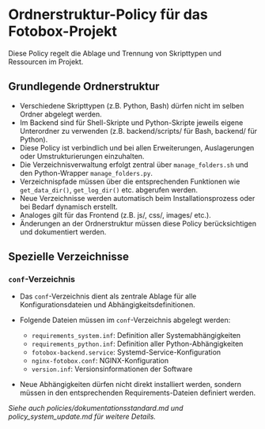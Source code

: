 # Ordnerstruktur-Policy für das Fotobox-Projekt

Diese Policy regelt die Ablage und Trennung von Skripttypen und Ressourcen im Projekt.

## Grundlegende Ordnerstruktur

- Verschiedene Skripttypen (z.B. Python, Bash) dürfen nicht im selben Ordner abgelegt werden.
- Im Backend sind für Shell-Skripte und Python-Skripte jeweils eigene Unterordner zu verwenden (z.B. backend/scripts/ für Bash, backend/ für Python).
- Diese Policy ist verbindlich und bei allen Erweiterungen, Auslagerungen oder Umstrukturierungen einzuhalten.
- Die Verzeichnisverwaltung erfolgt zentral über `manage_folders.sh` und den Python-Wrapper `manage_folders.py`.
- Verzeichnispfade müssen über die entsprechenden Funktionen wie `get_data_dir()`, `get_log_dir()` etc. abgerufen werden.
- Neue Verzeichnisse werden automatisch beim Installationsprozess oder bei Bedarf dynamisch erstellt.
- Analoges gilt für das Frontend (z.B. js/, css/, images/ etc.).
- Änderungen an der Ordnerstruktur müssen diese Policy berücksichtigen und dokumentiert werden.

## Spezielle Verzeichnisse

### `conf`-Verzeichnis

- Das `conf`-Verzeichnis dient als zentrale Ablage für alle Konfigurationsdateien und Abhängigkeitsdefinitionen.
- Folgende Dateien müssen im `conf`-Verzeichnis abgelegt werden:
  - `requirements_system.inf`: Definition aller Systemabhängigkeiten
  - `requirements_python.inf`: Definition aller Python-Abhängigkeiten
  - `fotobox-backend.service`: Systemd-Service-Konfiguration
  - `nginx-fotobox.conf`: NGINX-Konfiguration
  - `version.inf`: Versionsinformationen der Software

- Neue Abhängigkeiten dürfen nicht direkt installiert werden, sondern müssen in den entsprechenden Requirements-Dateien definiert werden.

*Siehe auch policies/dokumentationsstandard.md und policy_system_update.md für weitere Details.*

